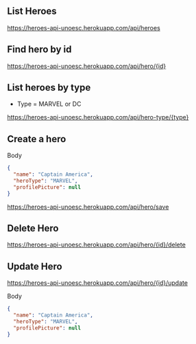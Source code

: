 ## List Heroes

https://heroes-api-unoesc.herokuapp.com/api/heroes

## Find hero by id

https://heroes-api-unoesc.herokuapp.com/api/hero/{id}

## List heroes by type

- Type = MARVEL or DC

https://heroes-api-unoesc.herokuapp.com/api/hero-type/{type}

## Create a hero

Body

```json
{
  "name": "Captain America",
  "heroType": "MARVEL",
  "profilePicture": null
}
```

https://heroes-api-unoesc.herokuapp.com/api/hero/save

## Delete Hero

https://heroes-api-unoesc.herokuapp.com/api/hero/{id}/delete

## Update Hero

https://heroes-api-unoesc.herokuapp.com/api/hero/{id}/update

Body

```json
{
  "name": "Captain America",
  "heroType": "MARVEL",
  "profilePicture": null
}
```
